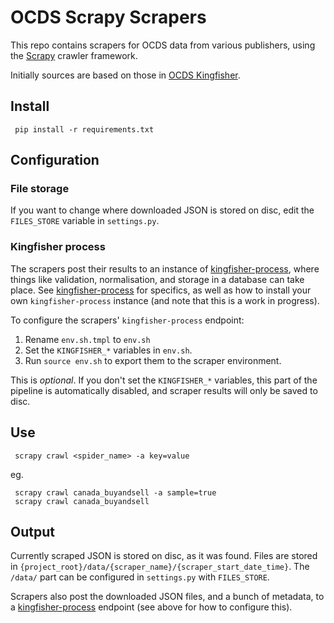 # OCDS Scrapy Scrapers

This repo contains scrapers for OCDS data from various publishers, using the [Scrapy](https://scrapy.org/) crawler framework. 

Initially sources are based on those in [OCDS Kingfisher](https://github.com/open-contracting/kingfisher).

## Install
```
 pip install -r requirements.txt 
```

## Configuration

### File storage

If you want to change where downloaded JSON is stored on disc, edit the `FILES_STORE` variable in `settings.py`.

### Kingfisher process

The scrapers post their results to an instance of [kingfisher-process](https://github.com/open-contracting/kingfisher-process), where things like validation, normalisation, and storage in a database can take place. See [kingfisher-process](https://github.com/open-contracting/kingfisher-process) for specifics, as well as how to install your own `kingfisher-process` instance (and note that this is a work in progress).

To configure the scrapers' `kingfisher-process` endpoint:

1. Rename `env.sh.tmpl` to `env.sh`
2. Set the `KINGFISHER_*` variables in `env.sh`.
3. Run `source env.sh` to export them to the scraper environment.

This is *optional*. If you don't set the `KINGFISHER_*` variables, this part of the pipeline is automatically disabled, and scraper results will only be saved to disc.

## Use

```
 scrapy crawl <spider_name> -a key=value
```
eg.

```
 scrapy crawl canada_buyandsell -a sample=true
 scrapy crawl canada_buyandsell
```

## Output

Currently scraped JSON is stored on disc, as it was found. Files are stored in `{project_root}/data/{scraper_name}/{scraper_start_date_time}`. The `/data/` part can be configured in `settings.py` with `FILES_STORE`.

Scrapers also post the downloaded JSON files, and a bunch of metadata, to a [kingfisher-process](https://github.com/open-contracting/kingfisher-process) endpoint (see above for how to configure this).
